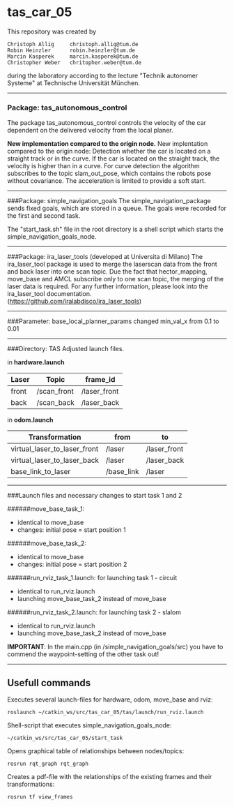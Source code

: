 tas_car_05
===============================================================================================================================

This repository was created by

```
Christoph Allig		christoph.allig@tum.de
Robin Heinzler		robin.heinzler@tum.de
Marcin Kasperek		marcin.kasperek@tum.de
Christopher Weber	chritopher.weber@tum.de
```

during the laboratory according to the lecture "Technik autonomer Systeme" at Technische Universität München. 

***

### Package: tas_autonomous_control
The package tas_autonomous_control controls the velocity of the car dependent on the delivered velocity from the local planer. 

**New implementation compared to the origin node.**
New implentation compared to the origin node:
Detection whether the car is located on a straight track or in the curve.
If the car is located on the straight track, the velocity is higher than in a curve.
For curve detection the algorithm subscribes to the topic slam_out_pose, which contains the robots pose without covariance.
The acceleration is limited to provide a soft start.

***

###Package: simple_navigation_goals
The simple_navigation_package sends fixed goals, which are stored in a queue.
The goals were recorded for the first and second task.

The "start_task.sh" file in the root directory is a shell script which starts the simple_navigation_goals_node.

***

###Package: ira_laser_tools (developed at Universita di Milano)
The ira_laser_tool package is used to merge the laserscan data from the front and back laser into one scan topic. Due the fact that hector_mapping, move_base and AMCL subscribe only to one scan topic, the merging of the laser data is required. For any further information, please look into the ira_laser_tool documentation. (https://github.com/iralabdisco/ira_laser_tools)

***

###Parameter: base_local_planner_params
changed min_val_x from 0.1 to 0.01

***

###Directory: TAS
Adjusted launch files.

in **hardware.launch**

|Laser		| Topic		| frame_id|
|----------------|---------------|--------------|
|front		| /scan_front	| /laser_front|
|back		| /scan_back	| /laser_back|


in **odom.launch**

|Transformation			| from		|to|
|--------------------------------|---------------|--------------|
|virtual_laser_to_laser_front	| /laser	| /laser_front|
|virtual_laser_to_laser_back	| /laser	| /laser_back|
|base_link_to_laser		| /base_link	| /laser|

***


###Launch files and necessary changes to start task 1 and 2
	
######move_base_task_1:
- identical to move_base
- changes: initial pose = start position 1

######move_base_task_2:
- identical to move_base
- changes: initial pose = start position 2

######run_rviz_task_1.launch:	for launching task 1 - circuit
- identical to run_rviz.launch
- launching move_base_task_2 instead of move_base

######run_rviz_task_2.launch:	for launching task 2 - slalom 
- identical to run_rviz.launch
- launching move_base_task_2 instead of move_base

**IMPORTANT**: In the main.cpp (in /simple_navigation_goals/src) you have to commend the waypoint-setting of the other task out!

***

Usefull commands
-------------------------------------------------------------------------------------------------------------------------------	

Executes several launch-files for hardware, odom, move_base and rviz:
```
roslaunch ~/catkin_ws/src/tas_car_05/tas/launch/run_rviz.launch
```

Shell-script that executes simple_navigation_goals_node:
```
~/catkin_ws/src/tas_car_05/start_task
```

Opens graphical table of relationships between nodes/topics:
```
rosrun rqt_graph rqt_graph
```

Creates a pdf-file with the relationships of the existing frames and their transformations:
```
rosrun tf view_frames
```


